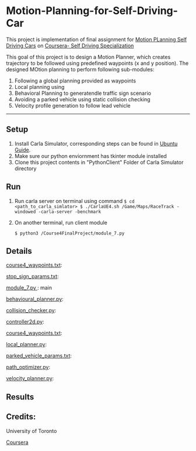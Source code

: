 # Motion-Planning-for-Self-Driving-Car


This project is implementation of final assignment for [Motion PLanning Self Driving Cars](https://www.coursera.org/learn/motion-planning-self-driving-cars) on [Coursera- Self Driving Specialization](https://www.coursera.org/specializations/self-driving-cars)


This goal of this project is to design a Motion Planner, which creates trajectory to be followed using predefined waypoints (x and y position). The designed MOtion planning to perform following sub-modules: 

1) Following a global planning provided as waypoints 
2) Local planning using 
3) Behavioral Planning to generatendle traffic sign scenario
4) Avoiding a parked vehicle using static collision checking
5) Velocity profile generation to follow lead vehicle

-----

## Setup


1. Install Carla Simulator, corresponding steps can be found in [Ubuntu Guide](.../blob/master/CARLA-Setup-Guide-_Ubuntu_.pdf).
2. Make sure our python enviornment has tkinter module installed
3. Clone this project contents in "PythonClient" Folder of Carla Simulator directory

## Run

1. Run carla server on terminal using command 
	`
	$ cd <path_to_carla_simlator>
	$ ./CarlaUE4.sh /Game/Maps/RaceTrack -windowed -carla-server -benchmark 
	`
2. On another terminal, run client module 

	`$ python3 /Course4FinalProject/module_7.py`


## Details

[course4_waypoints.txt](../blob/main/Course4FinalProject/course4_waypoints.txt): 

[stop_sign_params.txt](../blob/main/Course4FinalProject/stop_sign_params.txt):


[module_7.py ](../blob/main/Course4FinalProject/module_7.py ): main 

[behavioural_planner.py](../blob/main/Course4FinalProject/behavioural_planner.py): 

[collision_checker.py](../blob/main/Course4FinalProject/collision_checker.py): 

[controller2d.py](../blob/main/Course4FinalProject/controller2d.py): 

[course4_waypoints.txt](../blob/main/Course4FinalProject/course4_waypoints.txt): 

[local_planner.py](../blob/main/Course4FinalProject/local_planner.py): 


[parked_vehicle_params.txt](../blob/main/Course4FinalProject/parked_vehicle_params.txt): 

[path_optimizer.py](../blob/main/Course4FinalProject/path_optimizer.py): 

[velocity_planner.py](../blob/main/Course4FinalProject/velocity_planner.py): 


## Results


## Credits: 

University of Toronto

[Coursera](https://www.coursera.org/)
